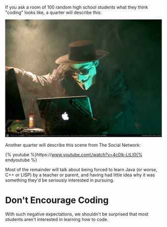If you ask a room of 100 random high school students what they think "coding" looks like, a quarter will describe this:

![](/assets/hacker.jpg)

Another quarter will describe this scene from The Social Network:

{% youtube %}https:\/\/www.youtube.com\/watch?v=4c0lk-LtLI0{% endyoutube %}

Most of the remainder will talk about being forced to learn Java \(or worse, C++ or LISP\) by a teacher or parent, and having had little idea why it was something they'd be seriously interested in pursuing.

# Don't Encourage Coding

With such negative expectations, we shouldn't be surprised that most students aren't interested in learning how to code.

